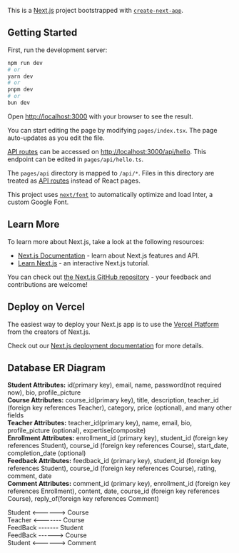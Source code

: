 This is a [Next.js](https://nextjs.org/) project bootstrapped with [`create-next-app`](https://github.com/vercel/next.js/tree/canary/packages/create-next-app).

## Getting Started

First, run the development server:

```bash
npm run dev
# or
yarn dev
# or
pnpm dev
# or
bun dev
```

Open [http://localhost:3000](http://localhost:3000) with your browser to see the result.

You can start editing the page by modifying `pages/index.tsx`. The page auto-updates as you edit the file.

[API routes](https://nextjs.org/docs/api-routes/introduction) can be accessed on [http://localhost:3000/api/hello](http://localhost:3000/api/hello). This endpoint can be edited in `pages/api/hello.ts`.

The `pages/api` directory is mapped to `/api/*`. Files in this directory are treated as [API routes](https://nextjs.org/docs/api-routes/introduction) instead of React pages.

This project uses [`next/font`](https://nextjs.org/docs/basic-features/font-optimization) to automatically optimize and load Inter, a custom Google Font.

## Learn More

To learn more about Next.js, take a look at the following resources:

- [Next.js Documentation](https://nextjs.org/docs) - learn about Next.js features and API.
- [Learn Next.js](https://nextjs.org/learn) - an interactive Next.js tutorial.

You can check out [the Next.js GitHub repository](https://github.com/vercel/next.js/) - your feedback and contributions are welcome!

## Deploy on Vercel

The easiest way to deploy your Next.js app is to use the [Vercel Platform](https://vercel.com/new?utm_medium=default-template&filter=next.js&utm_source=create-next-app&utm_campaign=create-next-app-readme) from the creators of Next.js.

Check out our [Next.js deployment documentation](https://nextjs.org/docs/deployment) for more details.

## Database ER Diagram
**Student Attributes:** id(primary key), email, name, password(not required now), bio, profile_picture\
**Course Attributes:** course_id(primary key), title, description, teacher_id (foreign key references Teacher), category, price (optional), and many other fields\
**Teacher Attributes:** teacher_id(primary key), name, email, bio, profile_picture (optional), expertise(composite)\
**Enrollment Attributes:** enrollment_id (primary key), student_id (foreign key references Student), course_id (foreign key references Course), start_date, completion_date (optional)\
**Feedback Attributes:** feedback_id (primary key), student_id (foreign key references Student), course_id (foreign key references Course), rating, comment, date\
**Comment Attributes:** comment_id (primary key), enrollment_id (foreign key references Enrollment), content, date, course_id (foreign key references Course), reply_of(foreign key references Comment)

Student <------> Course\
Teacher <------- Course\
FeedBack ------- Student\
FeedBack ------> Course\
Student <------> Comment

